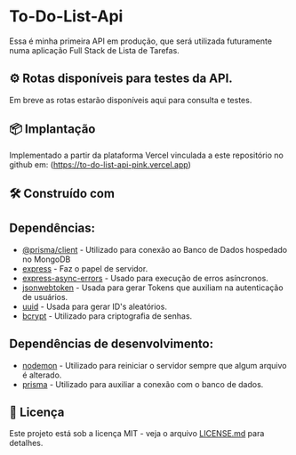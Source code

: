 # To-Do-List-Api

Essa é minha primeira API em produção, que será utilizada futuramente numa aplicação Full Stack de Lista de Tarefas.

## ⚙️ Rotas disponíveis para testes da API.

Em breve as rotas estarão disponíveis aqui para consulta e testes.


## 📦 Implantação

Implementado a partir da plataforma Vercel vinculada a este repositório no github em: (https://to-do-list-api-pink.vercel.app)

## 🛠️ Construído com

## Dependências:

* [@prisma/client](https://www.npmjs.com/package/@prisma/client) - Utilizado para conexão ao Banco de Dados hospedado no MongoDB
* [express](https://www.npmjs.com/package/express) - Faz o papel de servidor.
* [express-async-errors](https://www.npmjs.com/package/express-async-errors) - Usado para execução de erros asíncronos.
* [jsonwebtoken](https://www.npmjs.com/package/jsonwebtoken) - Usada para gerar Tokens que auxiliam na autenticação de usuários.
* [uuid](https://www.npmjs.com/package/uuid) - Usada para gerar ID's aleatórios.
* [bcrypt](https://www.npmjs.com/package/bcrypt) - Utilizado para criptografia de senhas.

## Dependências de desenvolvimento: 

* [nodemon](https://www.npmjs.com/package/nodemon) - Utilizado para reiniciar o servidor sempre que algum arquivo é alterado.
* [prisma](https://www.npmjs.com/package/prisma) - Utilizado para auxiliar a conexão com o banco de dados.

## 📄 Licença

Este projeto está sob a licença MIT - veja o arquivo [LICENSE.md](https://github.com/NeemiasVieira/To-Do-List-API/blob/master/LICENSE) para detalhes.


